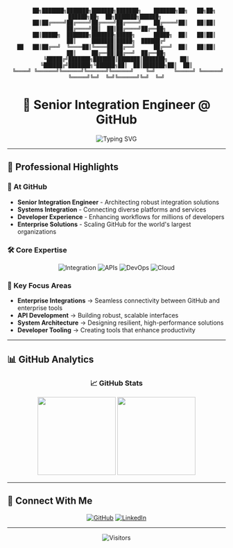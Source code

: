 <div align="center">

```
     ██╗███████╗███████╗███████╗███████╗    ███████╗██╗   ██╗██╗      ██████╗██╗  ██╗███████╗██████╗ 
     ██║██╔════╝██╔════╝██╔════╝██╔════╝    ██╔════╝██║   ██║██║     ██╔════╝██║  ██║██╔════╝██╔══██╗
     ██║█████╗  ███████╗███████╗█████╗      █████╗  ██║   ██║██║     ██║     ███████║█████╗  ██████╔╝
██   ██║██╔══╝  ╚════██║╚════██║██╔══╝      ██╔══╝  ██║   ██║██║     ██║     ██╔══██║██╔══╝  ██╔══██╗
╚█████╔╝███████╗███████║███████║███████╗    ██║     ╚██████╔╝███████╗╚██████╗██║  ██║███████╗██║  ██║
 ╚════╝ ╚══════╝╚══════╝╚══════╝╚══════╝    ╚═╝      ╚═════╝ ╚══════╝ ╚═════╝╚═╝  ╚═╝╚══════╝╚═╝  ╚═╝
```

# 👋 Senior Integration Engineer @ GitHub

<img src="https://readme-typing-svg.demolab.com?font=Fira+Code&size=22&duration=3000&pause=1000&color=58A6FF&center=true&vCenter=true&width=600&lines=Building+the+future+of+developer+collaboration;Integrating+systems+at+scale;Making+GitHub+work+seamlessly" alt="Typing SVG" />

</div>

---

## 🚀 Professional Highlights

### 🏢 At GitHub
- **Senior Integration Engineer** - Architecting robust integration solutions
- **Systems Integration** - Connecting diverse platforms and services
- **Developer Experience** - Enhancing workflows for millions of developers
- **Enterprise Solutions** - Scaling GitHub for the world's largest organizations

### 🛠️ Core Expertise

<div align="center">

![Integration](https://img.shields.io/badge/Integration-Architecture-blue?style=for-the-badge&logo=github&logoColor=white)
![APIs](https://img.shields.io/badge/API-Design-green?style=for-the-badge&logo=postman&logoColor=white)
![DevOps](https://img.shields.io/badge/DevOps-Automation-orange?style=for-the-badge&logo=docker&logoColor=white)
![Cloud](https://img.shields.io/badge/Cloud-Infrastructure-purple?style=for-the-badge&logo=amazon-aws&logoColor=white)

</div>

### 🎯 Key Focus Areas
- **Enterprise Integrations** → Seamless connectivity between GitHub and enterprise tools
- **API Development** → Building robust, scalable interfaces
- **System Architecture** → Designing resilient, high-performance solutions
- **Developer Tooling** → Creating tools that enhance productivity

---

## 📊 GitHub Analytics

<div align="center">

### 📈 GitHub Stats
<img height="180em" src="https://github-readme-stats.vercel.app/api?username=jfulch&show_icons=true&theme=dark&include_all_commits=true&count_private=true&hide_border=true"/>
<img height="180em" src="https://github-readme-stats.vercel.app/api/top-langs/?username=jfulch&layout=compact&langs_count=8&theme=dark&hide_border=true"/>

</div>

---

## 🤝 Connect With Me

<div align="center">

[![GitHub](https://img.shields.io/badge/GitHub-181717?style=for-the-badge&logo=github&logoColor=white)](https://github.com/jfulch)
[![LinkedIn](https://img.shields.io/badge/LinkedIn-0A66C2?style=for-the-badge&logo=linkedin&logoColor=white)](https://www.linkedin.com/in/jessefulcher/)

</div>

---

<div align="center">

![Visitors](https://visitor-badge.laobi.icu/badge?page_id=jfulch.jfulch&left_color=grey&right_color=blue)

</div>
